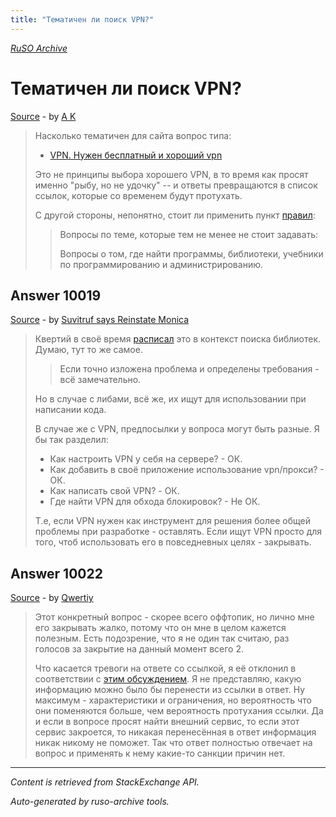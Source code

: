 ```yaml
---
title: "Тематичен ли поиск VPN?"
---
```

<p><i><a href="https://github.com/MSDN-WhiteKnight/ruso-archive/">RuSO Archive</a></i></p>
<h1>Тематичен ли поиск VPN?</h1>
<p><a href="https://ru.meta.stackoverflow.com/questions/10018/%d0%a2%d0%b5%d0%bc%d0%b0%d1%82%d0%b8%d1%87%d0%b5%d0%bd-%d0%bb%d0%b8-%d0%bf%d0%be%d0%b8%d1%81%d0%ba-vpn">Source</a> - by <a href="https://ru.meta.stackoverflow.com/users/213987/a-k">A K</a></p>
<blockquote>
<p>Насколько тематичен для сайта вопрос типа:</p>

<ul>
<li><a href="https://ru.stackoverflow.com/q/1069408/213987">VPN. Нужен бесплатный и хороший vpn</a></li>
</ul>

<p>Это не принципы выбора хорошего VPN, в то время как просят именно "рыбу, но не удочку" -- и ответы превращаются в список ссылок, которые со временем будут протухать.</p>

<p>С другой стороны, непонятно, стоит ли применить пункт <a href="https://ru.stackoverflow.com/help/on-topic">правил</a>:</p>

<blockquote>
  <p>Вопросы по теме, которые тем не менее не стоит задавать:</p>
  
  <p>Вопросы о том, где найти программы, библиотеки, учебники по
  программированию и администрированию.</p>
</blockquote>

</blockquote>
<h2>Answer 10019</h2>
<p><a href="https://ru.meta.stackoverflow.com/a/10019/">Source</a> - by <a href="https://ru.meta.stackoverflow.com/users/15479/suvitruf-says-reinstate-monica">Suvitruf says Reinstate Monica</a></p>
<blockquote>
<p>Квертий в своё время <a href="https://ru.meta.stackoverflow.com/a/2619/15479">расписал</a> это в контекст поиска библиотек. Думаю, тут то же самое.</p>

<blockquote>
  <p>Если точно изложена проблема и определены требования - всё замечательно.</p>
</blockquote>

<p>Но в случае с либами, всё же, их ищут для использовании при написании кода.</p>

<p>В случае же с VPN, предпосылки у вопроса могут быть разные. Я бы так разделил:</p>

<ul>
<li>Как настроить VPN у себя на сервере? - ОК.</li>
<li>Как добавить в своё приложение использование vpn/прокси? - ОК.</li>
<li>Как написать свой VPN? - ОК.</li>
<li>Где найти VPN для обхода блокировок? - Не ОК.</li>
</ul>

<p>Т.е, если VPN нужен как инструмент для решения более общей проблемы при разработке - оставлять. Если ищут VPN просто для того, чтоб использовать его в повседневных целях - закрывать.</p>

</blockquote>
<h2>Answer 10022</h2>
<p><a href="https://ru.meta.stackoverflow.com/a/10022/">Source</a> - by <a href="https://ru.meta.stackoverflow.com/users/178988/qwertiy">Qwertiy</a></p>
<blockquote>
<p>Этот конкретный вопрос - скорее всего оффтопик, но лично мне его закрывать жалко, потому что он мне в целом кажется полезным. Есть подозрение, что я не один так считаю, раз голосов за закрытие на данный момент всего 2.</p>

<p>Что касается тревоги на ответе со ссылкой, я её отклонил в соответствии с <a href="https://ru.meta.stackoverflow.com/a/1639/178988">этим обсуждением</a>. Я не представляю, какую информацию можно было бы перенести из ссылки в ответ. Ну максимум - характеристики и ограничения, но вероятность что они поменяются больше, чем вероятность протухания ссылки. Да и если в вопросе просят найти внешний сервис, то если этот сервис закроется, то никакая перенесённая в ответ информация никак никому не поможет. Так что ответ полностью отвечает на вопрос и применять к нему какие-то санкции причин нет.</p>

</blockquote>
<hr/>
<p><i>Content is retrieved from StackExchange API. </i></p>
<p><i>Auto-generated by ruso-archive tools. </i></p>
